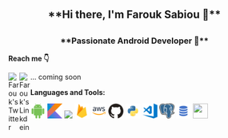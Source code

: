 <h2 align="center" >**Hi there, I'm Farouk Sabiou 👋**<h2/>

<h3 align="center">**Passionate Android Developer 🚀**</h3>

**Reach me 👇**


<a href="https://twitter.com/sabiiou">
  <img align="left" alt="Farouk's Twitter" width="22px" src="https://cdn.jsdelivr.net/npm/simple-icons@v3/icons/twitter.svg" />
</a>
<a href="https://linkedin.com/in/farouksabiou">
  <img align="left" alt="Farouk's Linkdein" width="22px" src="https://cdn.jsdelivr.net/npm/simple-icons@v3/icons/linkedin.svg" />
</a>

... coming soon

**Languages and Tools:**  

<p align="left"><img height="30" weight="30" src="https://raw.githubusercontent.com/github/explore/80688e429a7d4ef2fca1e82350fe8e3517d3494d/topics/android/android.png"/> <img height="30" weight="30" src="https://raw.githubusercontent.com/github/explore/80688e429a7d4ef2fca1e82350fe8e3517d3494d/topics/kotlin/kotlin.png"/> <img height="30" weight="30" src="https://devicons.github.io/devicon/devicon.git/icons/java/java-original-wordmark.svg"/> <img height="30" weight="30" src="https://raw.githubusercontent.com/github/explore/80688e429a7d4ef2fca1e82350fe8e3517d3494d/topics/firebase/firebase.png"/> <img height="30" src="https://raw.githubusercontent.com/github/explore/fbceb94436312b6dacde68d122a5b9c7d11f9524/topics/aws/aws.png"/> <img height="30" weight="30" src="https://raw.githubusercontent.com/github/explore/89bdd9644f44d1b12180fd512b95574fe4c54617/topics/github-api/github-api.png"/> <img height="30" src="https://raw.githubusercontent.com/github/explore/80688e429a7d4ef2fca1e82350fe8e3517d3494d/topics/python/python.png"/> <img height="30" weight="30" src="https://raw.githubusercontent.com/github/explore/80688e429a7d4ef2fca1e82350fe8e3517d3494d/topics/visual-studio-code/visual-studio-code.png"/> <img height="30" weight="30" src="https://raw.githubusercontent.com/github/explore/80688e429a7d4ef2fca1e82350fe8e3517d3494d/topics/postgresql/postgresql.png"/> <img height="30" src="https://raw.githubusercontent.com/github/explore/80688e429a7d4ef2fca1e82350fe8e3517d3494d/topics/sql/sql.png"/> <img height="30" width="30" src="https://www.vectorlogo.zone/logos/google_cloud/google_cloud-icon.svg"/></p>
